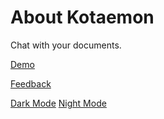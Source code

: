 # About Kotaemon

Chat with your documents.

[Demo](https://www.kantik.eu)


[Feedback](https://kantik-solutions.com/contactez-nous/)

[Dark Mode](?__theme=dark)
[Night Mode](?__theme=light)
